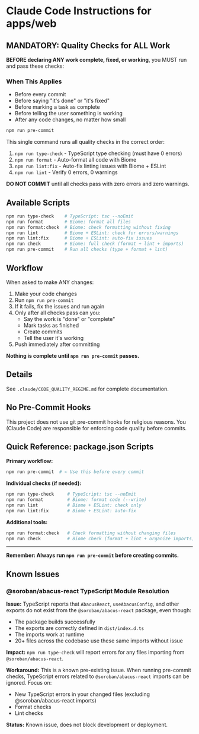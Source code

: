 # Claude Code Instructions for apps/web

## MANDATORY: Quality Checks for ALL Work

**BEFORE declaring ANY work complete, fixed, or working**, you MUST run and pass these checks:

### When This Applies

- Before every commit
- Before saying "it's done" or "it's fixed"
- Before marking a task as complete
- Before telling the user something is working
- After any code changes, no matter how small

```bash
npm run pre-commit
```

This single command runs all quality checks in the correct order:

1. `npm run type-check` - TypeScript type checking (must have 0 errors)
2. `npm run format` - Auto-format all code with Biome
3. `npm run lint:fix` - Auto-fix linting issues with Biome + ESLint
4. `npm run lint` - Verify 0 errors, 0 warnings

**DO NOT COMMIT** until all checks pass with zero errors and zero warnings.

## Available Scripts

```bash
npm run type-check    # TypeScript: tsc --noEmit
npm run format        # Biome: format all files
npm run format:check  # Biome: check formatting without fixing
npm run lint          # Biome + ESLint: check for errors/warnings
npm run lint:fix      # Biome + ESLint: auto-fix issues
npm run check         # Biome: full check (format + lint + imports)
npm run pre-commit    # Run all checks (type + format + lint)
```

## Workflow

When asked to make ANY changes:

1. Make your code changes
2. Run `npm run pre-commit`
3. If it fails, fix the issues and run again
4. Only after all checks pass can you:
   - Say the work is "done" or "complete"
   - Mark tasks as finished
   - Create commits
   - Tell the user it's working
5. Push immediately after committing

**Nothing is complete until `npm run pre-commit` passes.**

## Details

See `.claude/CODE_QUALITY_REGIME.md` for complete documentation.

## No Pre-Commit Hooks

This project does not use git pre-commit hooks for religious reasons.
You (Claude Code) are responsible for enforcing code quality before commits.

## Quick Reference: package.json Scripts

**Primary workflow:**

```bash
npm run pre-commit  # ← Use this before every commit
```

**Individual checks (if needed):**

```bash
npm run type-check     # TypeScript: tsc --noEmit
npm run format         # Biome: format code (--write)
npm run lint           # Biome + ESLint: check only
npm run lint:fix       # Biome + ESLint: auto-fix
```

**Additional tools:**

```bash
npm run format:check   # Check formatting without changing files
npm run check          # Biome check (format + lint + organize imports)
```

---

**Remember: Always run `npm run pre-commit` before creating commits.**

## Known Issues

### @soroban/abacus-react TypeScript Module Resolution

**Issue:** TypeScript reports that `AbacusReact`, `useAbacusConfig`, and other exports do not exist from the `@soroban/abacus-react` package, even though:
- The package builds successfully
- The exports are correctly defined in `dist/index.d.ts`
- The imports work at runtime
- 20+ files across the codebase use these same imports without issue

**Impact:** `npm run type-check` will report errors for any files importing from `@soroban/abacus-react`.

**Workaround:** This is a known pre-existing issue. When running pre-commit checks, TypeScript errors related to `@soroban/abacus-react` imports can be ignored. Focus on:
- New TypeScript errors in your changed files (excluding @soroban/abacus-react imports)
- Format checks
- Lint checks

**Status:** Known issue, does not block development or deployment.
